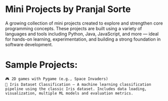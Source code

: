 # Mini Projects by Pranjal Sorte

A growing collection of mini projects created to explore and strengthen core programming concepts. These projects are built using a variety of languages and tools including Python, Java, JavaScript, and more — ideal for hands-on learning, experimentation, and building a strong foundation in software development.

# Sample Projects:

    🎮 2D games with Pygame (e.g., Space Invaders)
    🤖 Iris Dataset Classification – A machine learning classification pipeline using the classic Iris dataset. Includes data loading, visualization, multiple ML models and evaluation metrics.
